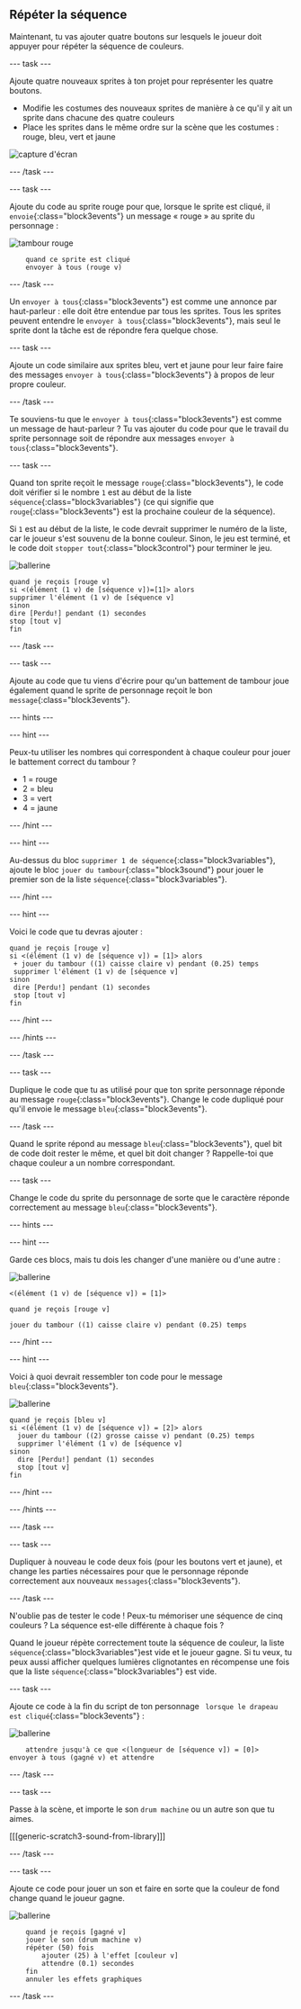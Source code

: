 ## Répéter la séquence

Maintenant, tu vas ajouter quatre boutons sur lesquels le joueur doit appuyer pour répéter la séquence de couleurs.

\--- task \---

Ajoute quatre nouveaux sprites à ton projet pour représenter les quatre boutons.

+ Modifie les costumes des nouveaux sprites de manière à ce qu'il y ait un sprite dans chacune des quatre couleurs
+ Place les sprites dans le même ordre sur la scène que les costumes : rouge, bleu, vert et jaune

![capture d'écran](images/colour-drums.png)

\--- /task \---

\--- task \---

Ajoute du code au sprite rouge pour que, lorsque le sprite est cliqué, il `envoie`{:class="block3events"} un message « rouge » au sprite du personnage :

![tambour rouge](images/red_drum.png)

```blocks3
    quand ce sprite est cliqué
    envoyer à tous (rouge v)
```

\--- /task \---

Un `envoyer à tous`{:class="block3events"} est comme une annonce par haut-parleur : elle doit être entendue par tous les sprites. Tous les sprites peuvent entendre le `envoyer à tous`{:class="block3events"}, mais seul le sprite dont la tâche est de répondre fera quelque chose.

\--- task \---

Ajoute un code similaire aux sprites bleu, vert et jaune pour leur faire faire des messages ` envoyer à tous `{:class="block3events"} à propos de leur propre couleur.

\--- /task \---

Te souviens-tu que le ` envoyer à tous `{:class="block3events"} est comme un message de haut-parleur ? Tu vas ajouter du code pour que le travail du sprite personnage soit de répondre aux messages `envoyer à tous`{:class="block3events"}.

\--- task \---

Quand ton sprite reçoit le message `rouge`{:class="block3events"}, le code doit vérifier si le nombre ` 1 ` est au début de la liste ` séquence `{:class="block3variables"} (ce qui signifie que ` rouge `{:class="block3events"} est la prochaine couleur de la séquence).

Si `1` est au début de la liste, le code devrait supprimer le numéro de la liste, car le joueur s'est souvenu de la bonne couleur. Sinon, le jeu est terminé, et le code doit `stopper tout`{:class="block3control"} pour terminer le jeu.

![ballerine](images/ballerina.png)

```blocks3
quand je reçois [rouge v]
si <(élément (1 v) de [séquence v])=[1]> alors
supprimer l'élément (1 v) de [séquence v]
sinon
dire [Perdu!] pendant (1) secondes
stop [tout v]
fin
```

\--- /task \---

\--- task \---

Ajoute au code que tu viens d'écrire pour qu'un battement de tambour joue également quand le sprite de personnage reçoit le bon `message`{:class="block3events"}.

\--- hints \---

\--- hint \---

Peux-tu utiliser les nombres qui correspondent à chaque couleur pour jouer le battement correct du tambour ?

+ 1 = rouge
+ 2 = bleu
+ 3 = vert
+ 4 = jaune

\--- /hint \---

\--- hint \---

Au-dessus du bloc `supprimer 1 de séquence`{:class="block3variables"}, ajoute le bloc `jouer du tambour`{:class="block3sound"} pour jouer le premier son de la liste `séquence`{:class="block3variables"}.

\--- /hint \---

\--- hint \---

Voici le code que tu devras ajouter :

```blocks3
quand je reçois [rouge v]
si <(élément (1 v) de [séquence v]) = [1]> alors 
 + jouer du tambour ((1) caisse claire v) pendant (0.25) temps
 supprimer l'élément (1 v) de [séquence v]
sinon 
 dire [Perdu!] pendant (1) secondes
 stop [tout v]
fin
```

\--- /hint \---

\--- /hints \---

\--- /task \---

\--- task \---

Duplique le code que tu as utilisé pour que ton sprite personnage réponde au message `rouge`{:class="block3events"}. Change le code dupliqué pour qu'il envoie le message `bleu`{:class="block3events"}.

\--- /task \---

Quand le sprite répond au message `bleu`{:class="block3events"}, quel bit de code doit rester le même, et quel bit doit changer ? Rappelle-toi que chaque couleur a un nombre correspondant.

\--- task \---

Change le code du sprite du personnage de sorte que le caractère réponde correctement au message `bleu`{:class="block3events"}.

\--- hints \---

\--- hint \---

Garde ces blocs, mais tu dois les changer d'une manière ou d'une autre :

![ballerine](images/ballerina.png)

```blocks3
<(élément (1 v) de [séquence v]) = [1]>

quand je reçois [rouge v]

jouer du tambour ((1) caisse claire v) pendant (0.25) temps
```

\--- /hint \---

\--- hint \---

Voici à quoi devrait ressembler ton code pour le message `bleu`{:class="block3events"}.

![ballerine](images/ballerina.png)

```blocks3
quand je reçois [bleu v]
si <(élément (1 v) de [séquence v]) = [2]> alors 
  jouer du tambour ((2) grosse caisse v) pendant (0.25) temps
  supprimer l'élément (1 v) de [séquence v]
sinon 
  dire [Perdu!] pendant (1) secondes
  stop [tout v]
fin
```

\--- /hint \---

\--- /hints \---

\--- /task \---

\--- task \---

Dupliquer à nouveau le code deux fois (pour les boutons vert et jaune), et change les parties nécessaires pour que le personnage réponde correctement aux nouveaux `messages`{:class="block3events"}.

\--- /task \---

N'oublie pas de tester le code ! Peux-tu mémoriser une séquence de cinq couleurs ? La séquence est-elle différente à chaque fois ?

Quand le joueur répète correctement toute la séquence de couleur, la liste `séquence`{:class="block3variables"}est vide et le joueur gagne. Si tu veux, tu peux aussi afficher quelques lumières clignotantes en récompense une fois que la liste `séquence`{:class="block3variables"} est vide.

\--- task \---

Ajoute ce code à la fin du script de ton personnage ` lorsque le drapeau est cliqué`{:class="block3events"} :

![ballerine](images/ballerina.png)

```blocks3
    attendre jusqu'à ce que <(longueur de [séquence v]) = [0]>
envoyer à tous (gagné v) et attendre
```

\--- /task \---

\--- task \---

Passe à la scène, et importe le son `drum machine` ou un autre son que tu aimes.

[[[generic-scratch3-sound-from-library]]]

\--- /task \---

\--- task \---

Ajoute ce code pour jouer un son et faire en sorte que la couleur de fond change quand le joueur gagne.

![ballerine](images/stage.png)

```blocks3
    quand je reçois [gagné v]
    jouer le son (drum machine v)
    répéter (50) fois
        ajouter (25) à l'effet [couleur v]
        attendre (0.1) secondes
    fin
    annuler les effets graphiques
```

\--- /task \---